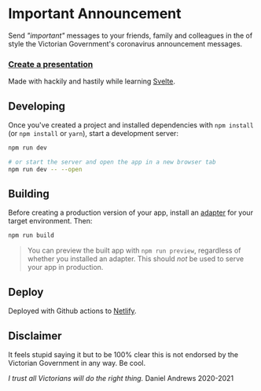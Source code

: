 # Important Announcement

Send _"important"_ messages to your friends, family and colleagues in the of style the Victorian Government's coronavirus announcement messages.

### [Create a presentation](https://important-message.netlify.app/)

Made with hackily and hastily while learning [Svelte](https://svelte.dev/).

## Developing

Once you've created a project and installed dependencies with `npm install` (or `npm install` or `yarn`), start a development server:

```bash
npm run dev

# or start the server and open the app in a new browser tab
npm run dev -- --open
```

## Building

Before creating a production version of your app, install an [adapter](https://kit.svelte.dev/docs#adapters) for your target environment. Then:

```bash
npm run build
```

> You can preview the built app with `npm run preview`, regardless of whether you installed an adapter. This should _not_ be used to serve your app in production.

## Deploy

Deployed with Github actions to [Netlify](https://important-message.netlify.app/).

## Disclaimer

It feels stupid saying it but to be 100% clear this is not endorsed by the Victorian Government in any way. Be cool.

_I trust all Victorians will do the right thing._
Daniel Andrews 2020-2021
